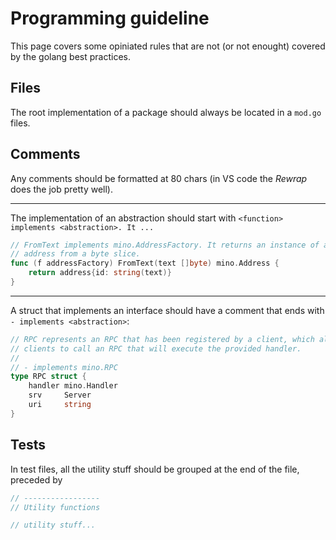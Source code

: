 # Programming guideline

This page covers some opiniated rules that are not (or not enought) covered by
the golang best practices.

## Files

The root implementation of a package should always be located in a `mod.go`
files.

## Comments

Any comments should be formatted at 80 chars (in VS code the *Rewrap* does the
job pretty well).

---

The implementation of an abstraction should start with `<function> implements <abstraction>. It ...`

```go
// FromText implements mino.AddressFactory. It returns an instance of an
// address from a byte slice.
func (f addressFactory) FromText(text []byte) mino.Address {
    return address{id: string(text)}
}
```

---

A struct that implements an interface should have a comment that ends with `- implements <abstraction>`:

```go
// RPC represents an RPC that has been registered by a client, which allows
// clients to call an RPC that will execute the provided handler.
//
// - implements mino.RPC
type RPC struct {
	handler mino.Handler
	srv     Server
	uri     string
}
```

## Tests

In test files, all the utility stuff should be grouped at the end of the file,
preceded by

```go
// -----------------
// Utility functions

// utility stuff...
```